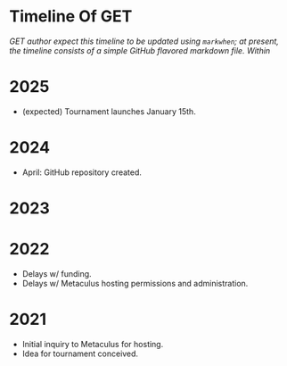 # Timeline Of GET

_GET author expect this timeline to be updated using `markwhen`; at present, the timeline consists of a simple GitHub flavored markdown file. Within_

# 2025

* (expected) Tournament launches January 15th.

# 2024

* April: GitHub repository created.

# 2023


# 2022

* Delays w/ funding.
* Delays w/ Metaculus hosting permissions and administration.

# 2021

* Initial inquiry to Metaculus for hosting.
* Idea for tournament conceived.
